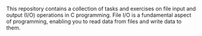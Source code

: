 This repository contains a collection of tasks and exercises on file input and output (I/O) operations in C programming. File I/O is a fundamental aspect of programming, enabling you to read data from files and write data to them.
